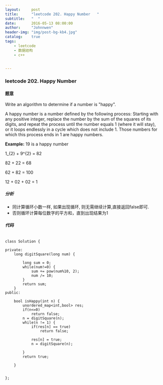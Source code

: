 ```yaml
---
layout:     post
title:      "leetcode 202. Happy Number   "
subtitle:   "  "
date:       2016-05-13 08:00:00
author:     "Johnnwen"
header-img: "img/post-bg-kb4.jpg"
catalog:    true
tags:
    - leetcode
    - 数据结构
    - c++
  
    
---
```



### leetcode 202. Happy Number  

#### 题意

Write an algorithm to determine if a number is "happy".

A happy number is a number defined by the following process: Starting with any positive integer, replace the number by the sum of the squares of its digits, and repeat the process until the number equals 1 (where it will stay), or it loops endlessly in a cycle which does not include 1. Those numbers for which this process ends in 1 are happy numbers.

**Example:** 19 is a happy number

1_{2} + 9^{2} = 82

82 + 22 = 68

62 + 82 = 100

12 + 02 + 02 = 1


##### 分析

* 同计算循环小数一样, 如果出现循环, 则无需继续计算,直接返回false即可. 
* 否则循环计算每位数字的平方和，直到出现结果为1

##### 代码

```

class Solution {
     
private:
    long digitSquare(long num) {  
        
        long sum = 0;  
        while(num!=0) {  
            sum += pow(num%10, 2);  
            num /= 10;  
        }  
        return sum;  
    }  
public:
    
    bool isHappy(int n) {
        unordered_map<int,bool> res; 
        if(n<=0) 
            return false;  
        n = digitSquare(n); 
        while(n != 1) {  
            if(res[n] == true) 
                return false; 
                
            res[n] = true;  
            n = digitSquare(n);  
           
        }  
        return true;  
        
    }
    
    
};

```

